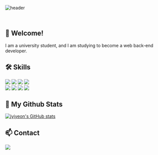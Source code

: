 <!--
**jyjyeon/jyjyeon** is a ✨ _special_ ✨ repository because its `README.md` (this file) appears on your GitHub profile.

Here are some ideas to get you started:

- 🔭 I’m currently working on ...
- 🌱 I’m currently learning ...
- 👯 I’m looking to collaborate on ...
- 🤔 I’m looking for help with ...
- 💬 Ask me about ...
- 📫 How to reach me: ...
- 😄 Pronouns: ...
- ⚡ Fun fact: ...
-->

![header](https://capsule-render.vercel.app/api?type=slice&color=gradient&height=160&section=header&text=Hi!%20I'm%20Jiyeon!&fontAlign=50&fontAlignY=70&fontSize=90&fontColor=000000)

<br>

## 💖 Welcome!
I am a university student, and I am studying to become a web back-end developer.


## 🛠 Skills
<div align=left>
  <img src="https://img.shields.io/badge/c++-00599C?style=flat-square&logo=c++&logoColor=white">
  <img src="https://img.shields.io/badge/springboot-6DB33F?style=flat-square&logo=springboot&logoColor=white">
  <img src="https://img.shields.io/badge/mysql-4479A1?style=flat-square&logo=mysql&logoColor=white">
  <img src="https://img.shields.io/badge/docker-2496ED?style=flat-square&logo=docker&logoColor=white">
  <br>

  <img src="https://img.shields.io/badge/github-181717?style=flat-square&logo=github&logoColor=white">
  <img src="https://img.shields.io/badge/slack-4A154B?style=flat-square&logo=slack&logoColor=white">
  <img src="https://img.shields.io/badge/swagger-85EA2D?style=flat-square&logo=swagger&logoColor=white">
  <img src="https://img.shields.io/badge/postman-FF6C37?style=flat-square&logo=postman&logoColor=white">
  <br>
</div>


## 🌱 My Github Stats
[![jyjyeon's GitHub stats](https://github-readme-stats.vercel.app/api?username=jyjyeon)](https://github.com/jyjyeon/github-readme-stats)


## 📫 Contact
<a href="mailto:kjy821@ewhain.net"><img src="https://img.shields.io/badge/Gmail-d14836?style=flat-square&logo=Gmail&logoColor=white&link=kjy821@ewhain.net"/></a>
